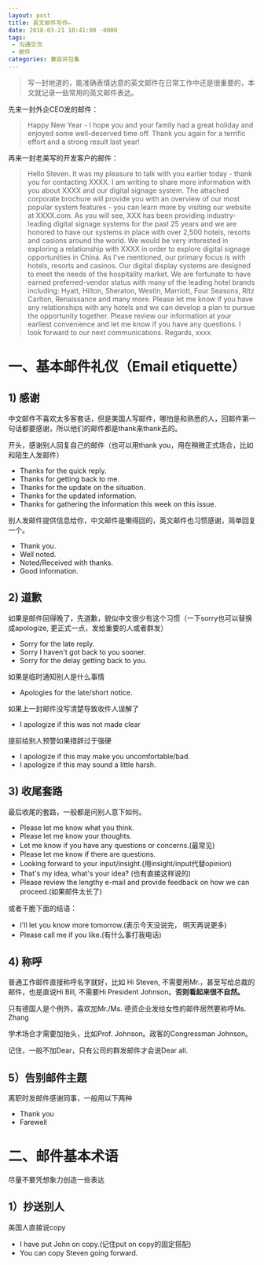 ```yaml
---
layout: post
title: 英文邮件写作✏️
date: 2018-03-21 10:41:00 -0000
tags:
 - 沟通交流
 - 邮件 
categories: 兼容并包集
---
```


> 写一封地道的，能准确表情达意的英文邮件在日常工作中还是很重要的，本文就记录一些常用的英文邮件表达。

先来一封外企CEO发的邮件：
> Happy New Year -  I hope you and your family had a great holiday and enjoyed some well-deserved time off. Thank you again for a terrific effort and a strong result last year!

再来一封老美写的开发客户的邮件：
> Hello Steven. It was my pleasure to talk with you earlier today - thank you for contacting XXXX. I am writing to share more information with you about XXXX and our digital signage system. The attached corporate brochure will provide you with an overview of our most popular system features - you can learn more by visiting our website at XXXX.com. As you will see, XXX has been providing industry-leading digital signage systems for the past 25 years and we are honored to have our systems in place with over 2,500 hotels, resorts and casions around the world. We would be very interested in exploring a relationship with XXXX in order to explore digital signage opportunities in China. As I've mentioned, our primary focus is with hotels, resorts and casinos. Our digital display systems are designed to meet the needs of the hospitality market. We are fortunate to have earned preferred-vendor status with many of the leading hotel brands including: Hyatt, Hilton, Sheraton, Westin, Marriott, Four Seasons, Ritz Carlton, Renaissance and many more. Please let me know if you have any relationships with any hotels and we can develop a plan to pursue the opportunity together. Please review our information at your earliest convenience and let me know if you have any questions. I look forward to our next communications. Regards, xxxx.

# 一、基本邮件礼仪（Email etiquette）

## 1) 感谢
中文邮件不喜欢太多客套话，但是美国人写邮件，哪怕是和熟悉的人，回邮件第一句话都要感谢，所以他们的邮件都是thank来thank去的。

开头，感谢别人回复自己的邮件（也可以用thank you，用在稍微正式场合，比如和陌生人发邮件）

- Thanks for the quick reply.
- Thanks for getting back to me.
- Thanks for the update on the situation.
- Thanks for the updated information.
- Thanks for gathering the information this week on this issue.

别人发邮件提供信息给你，中文邮件是懒得回的，英文邮件也习惯感谢，简单回复一个。
- Thank you.
- Well noted.
- Noted/Received with thanks.
- Good information.

## 2) 道歉
如果是邮件回得晚了，先道歉，貌似中文很少有这个习惯（一下sorry也可以替换成apologize, 更正式一点，发给重要的人或者群发）
- Sorry for the late reply.
- Sorry I haven't got back to you sooner.
- Sorry for the delay getting back to you.

如果是临时通知别人是什么事情
- Apologies for the late/short notice.

如果上一封邮件没写清楚导致收件人误解了
- I apologize if this was not made clear

提前给别人预警如果措辞过于强硬
- I apologize if this may make you uncomfortable/bad.
- I apologize if this may sound a little harsh.

## 3) 收尾套路
最后收尾的套路，一般都是问别人意下如何。
- Please let me know what you think.
- Please let me know your thoughts.
- Let me know if you have any questions or concerns.(最常见)
- Please let me know if there are questions.
- Looking forward to your input/insight.(用insight/input代替opinion) 
- That's my idea, what's your idea? (也有直接这样说的)
- Please review the lengthy e-mail and provide feedback on how we can proceed.(如果邮件太长了)

或者干脆下面的结语：
- I'll let you know more tomorrow.(表示今天没说完， 明天再说更多)
- Please call me if you like.(有什么事打我电话)

## 4) 称呼
普通工作邮件直接称呼名字就好，比如 Hi Steven, 不需要用Mr.，甚至写给总裁的邮件，也是直说Hi Bill, 不需要Hi President Johnson。**否则看起来很不自然。**

只有德国人是个例外，喜欢加Mr./Ms. 德资企业发给女性的邮件居然要称呼Ms. Zhang

学术场合才需要加抬头，比如Prof. Johnson。政客的Congressman Johnson。

记住，一般不加Dear，只有公司的群发邮件才会说Dear all.

## 5）告别邮件主题
离职时发邮件感谢同事，一般用以下两种
- Thank you
- Farewell

# 二、邮件基本术语
尽量不要凭想象力创造一些表达
## 1）抄送别人
美国人直接说copy
- I have put John on copy.(记住put on copy的固定搭配)
- You can copy Steven going forward.






